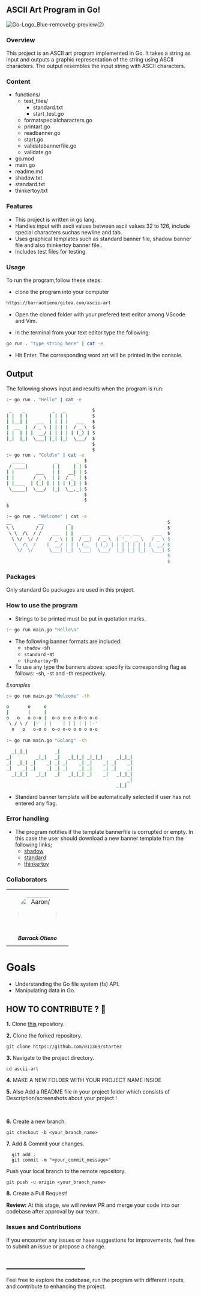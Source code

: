 ## ASCII Art Program in Go!
![Go-Logo_Blue-removebg-preview(2)](https://github.com/makebelief/makebelief/assets/166484145/ad53f422-f338-4dd7-9ef1-ab772aa1fbb5)
### Overview

This project is an ASCII art program implemented in Go. It takes a string as input and outputs a graphic representation of the string using ASCII characters. The output resembles the input string with ASCII characters.
### Content

- functions/
    - test_files/
        - standard.txt
        - start_test.go
    - formatspecialcharacters.go
    - printart.go
    - readbanner.go
    - start.go
    - validatebannerfile.go
    - validate.go
- go.mod
- main.go
- readme.md
- shadow.txt
- standard.txt
- thinkertoy.txt

### Features

- This project is written in go lang.
- Handles input with ascii values between ascii values 32 to 126, include special characters suchas newline and tab.
- Uses graphical templates such as standard banner file, shadow banner file and also thinkertoy banner file..
- Includes test files for testing.

### Usage

To run the program,follow these steps:

* clone the program into your computer

```bash
https://barraotieno/gitea.com/ascii-art
```

* Open the cloned folder with your prefered text editor among VScode and Vim.

* In the terminal from your text editor type the following:
```bash
go run . "type string here" | cat -e
```

* Hit Enter. The corresponding word art will be printed in the console.

## Output

The following shows input and results when the program is run:

```bash
:~ go run . "Hello" | cat -e

 _    _          _   _          $
| |  | |        | | | |         $
| |__| |   ___  | | | |   ___   $
|  __  |  / _ \ | | | |  / _ \  $
| |  | | |  __/ | | | | | (_) | $
|_|  |_|  \___| |_| |_|  \___/  $
                                $
                                $
:~ go run . "Cold\n" | cat -e
  _____           _       _  $
 / ____|         | |     | | $
| |        ___   | |   __| | $
| |       / _ \  | |  / _` | $
| |____  | (_) | | | | (_| | $
 \_____|  \___/  |_|  \__,_| $
                             $
                             $
$

:~ go run . "Welcome" | cat -e
__          __         _                                    $
\ \        / /        | |                                   $
 \ \  /\  / /    ___  | |   ___    ___    _ __ ___     ___  $
  \ \/  \/ /    / _ \ | |  / __|  / _ \  | '_ ` _ \   / _ \ $
   \  /\  /    |  __/ | | | (__  | (_) | | | | | | | |  __/ $
    \/  \/      \___| |_|  \___|  \___/  |_| |_| |_|  \___| $
                                                            $
                                                            $

```


### Packages

Only standard Go packages are used in this project.

### How to use the program
- Strings to be printed must be put in quotation marks.
```bash
:~ go run main.go "Hello\n"
```
- The following banner formats are included:
  - `shadow`    -sh
  - `standard`  -st
  - `thinkertoy`-th
 - To use any type the banners above:
    specify its corresponding flag as follows:
    -sh, -st and -th respectively.

 _Examples_
```bash
:~ go run main.go "Welcome" -th

o       o     o                    
|       |     |                    
o   o   o o-o |  o-o o-o o-O-o o-o 
 \ / \ /  |-' | |    | | | | | |-' 
  o   o   o-o o  o-o o-o o o o o-o 
                                   
:~ go run main.go "Golang" -sh 
                                                
  _|_|_|          _|                            
_|         _|_|   _|   _|_|_| _|_|_|     _|_|_| 
_|  _|_| _|    _| _| _|    _| _|    _| _|    _| 
_|    _| _|    _| _| _|    _| _|    _| _|    _| 
  _|_|_|   _|_|   _|   _|_|_| _|    _|   _|_|_| 
                                             _| 
                                         _|_|                           
```

- Standard banner template will be automatically selected if user has not entered any flag.

### Error handling
- The program notifies if the template bannerfile is corrupted or empty. In this case the user should download a new banner template from the following links;
    -  <a href="https://learn.zone01kisumu.ke/git/root/public/src/branch/master/subjects/ascii-art/shadow.txt">shadow</a>
    - <a href="https://learn.zone01kisumu.ke/git/root/public/src/branch/master/subjects/ascii-art/standard.txt">standard</a>
    - <a href="https://learn.zone01kisumu.ke/git/root/public/src/branch/master/subjects/ascii-art/thinkertoy.txt">thinkertoy</a> 

  
### Collaborators


<table>
<tr>
  <td align="center" style="word-wrap: break-word; width: 150.0; height: 150.0">
        <a href=https://www.linkedin.com/in/barrack-kope-064a43244/ >
            <img src=https://learn.zone01kisumu.ke/git/avatars/69ae4e7472c685f60beaf04edb53b624?size=870 width="100;"  style="border-radius:50%;align-items:center;justify-content:center;overflow:hidden;padding-top:10px" alt=Aaron/>
            <br />
            <sub style="font-size:14px"><b><i>Barrack Otieno</i></b></sub>
        </a>
  </td> 
  
</tr>

</table>


# Goals

- Understanding the Go file system (fs) API.
- Manipulating data in Go.

## HOW TO CONTRIBUTE ? 👷 

**1.** Clone [this](https://github.com/gitea.com/barraotieno/ascii-art) repository.

**2.** Clone the forked repository.

```terminal
git clone https://github.com/011369/starter
```

**3.** Navigate to the project directory.

```terminal
cd ascii-art
```

**4.**  MAKE A NEW FOLDER WITH YOUR PROJECT NAME INSIDE 
<br>

**5.**  Also Add a README file in your project folder which consists of Description/screenshots about your project !
          
 
<br>

**6.** Create a new branch.

```terminal
git checkout -b <your_branch_name>
```

**7.** Add & Commit your changes.

```terminal
  git add .
  git commit -m "<your_commit_message>"
```

  Push your local branch to the remote repository.

```terminal
git push -u origin <your_branch_name>
```

**8.** Create a Pull Request!

**Review:** At this stage, we will review PR and merge your code into our codebase after approval by our team.

### Issues and Contributions

If you encounter any issues or have suggestions for improvements, feel free to submit an issue or propose a change.

## _____________________

Feel free to explore the codebase, run the program with different inputs, and contribute to enhancing the project.